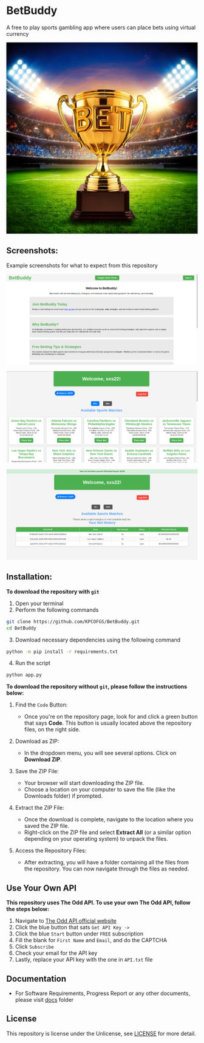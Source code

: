 # BetBuddy

A free to play sports gambling app where users can place bets using virtual currency

![BetBuddy](static/images/image1.jpg)

## Screenshots:

Example screenshots for what to expect from this repository

![Home Page](static/images/home_page.png)

![User Page](static/images/users.png)

![Bet Table](static/images/bet_history.png)

## Installation:
**To download the repository with `git`**
1. Open your terminal
2. Perform the following commands
```bash
git clone https://github.com/KPCOFGS/BetBuddy.git
cd BetBuddy
```
3. Download necessary dependencies using the following command
```bash
python -m pip install -r requirements.txt
```
4. Run the script
```bash
python app.py
```
**To download the repository without `git`, please follow the instructions below:**


1. Find the `Code` Button:
   - Once you're on the repository page, look for and click a green button that says **Code**. This button is usually located above the repository files, on the right side.

2. Download as ZIP:
   - In the dropdown menu, you will see several options. Click on **Download ZIP**.

3. Save the ZIP File:
   - Your browser will start downloading the ZIP file.
   - Choose a location on your computer to save the file (like the Downloads folder) if prompted.

4. Extract the ZIP File:
   - Once the download is complete, navigate to the location where you saved the ZIP file.
   - Right-click on the ZIP file and select **Extract All** (or a similar option depending on your operating system) to unpack the files.

5. Access the Repository Files:
   - After extracting, you will have a folder containing all the files from the repository. You can now navigate through the files as needed.
## Use Your Own API

**This repository uses The Odd API. To use your own The Odd API, follow the steps below:**
1. Navigate to [The Odd API official website](https://the-odds-api.com/)
2. Click the blue button that sats `Get API Key ->`
3. Click the blue `Start` button under `FREE` subscription
4. Fill the blank for `First Name` and `Email`, and do the CAPTCHA
5. Click `Subscribe`
6. Check your email for the API key
7. Lastly, replace your API key with the one in `API.txt` file

## Documentation
* For Software Requirements, Progress Report or any other documents, please visit [docs](docs/) folder
## License

This repository is license under the Unlicense, see [LICENSE](LICENSE) for more detail.
